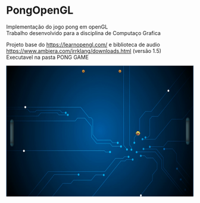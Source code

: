 # PongOpenGL

Implementação do jogo pong em openGL  
Trabalho desenvolvido para a disciplina de Computaço Grafica

Projeto base do https://learnopengl.com/ e biblioteca de audio https://www.ambiera.com/irrklang/downloads.html (versão 1.5)  
Executavel na pasta PONG GAME    


![Screnshot](ponggame.png)
